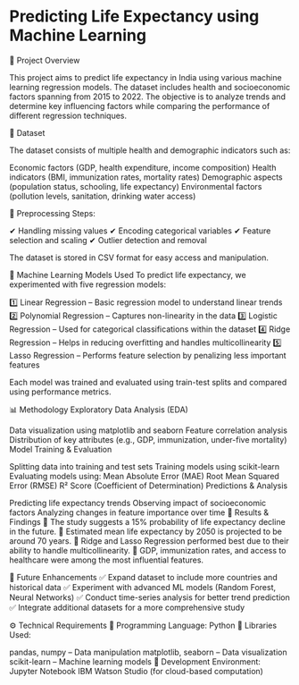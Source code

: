 # Predicting Life Expectancy using Machine Learning

📌 Project Overview

This project aims to predict life expectancy in India using various machine learning regression models. The dataset includes health and socioeconomic factors spanning from 2015 to 2022. The objective is to analyze trends and determine key influencing factors while comparing the performance of different regression techniques.

📂 Dataset

The dataset consists of multiple health and demographic indicators such as:

Economic factors (GDP, health expenditure, income composition)
Health indicators (BMI, immunization rates, mortality rates)
Demographic aspects (population status, schooling, life expectancy)
Environmental factors (pollution levels, sanitation, drinking water access)

📌 Preprocessing Steps:

✔ Handling missing values
✔ Encoding categorical variables
✔ Feature selection and scaling
✔ Outlier detection and removal

The dataset is stored in CSV format for easy access and manipulation.

🔬 Machine Learning Models Used
To predict life expectancy, we experimented with five regression models:

1️⃣ Linear Regression – Basic regression model to understand linear trends
2️⃣ Polynomial Regression – Captures non-linearity in the data
3️⃣ Logistic Regression – Used for categorical classifications within the dataset
4️⃣ Ridge Regression – Helps in reducing overfitting and handles multicollinearity
5️⃣ Lasso Regression – Performs feature selection by penalizing less important features

Each model was trained and evaluated using train-test splits and compared using performance metrics.

📊 Methodology
Exploratory Data Analysis (EDA)

Data visualization using matplotlib and seaborn
Feature correlation analysis
Distribution of key attributes (e.g., GDP, immunization, under-five mortality)
Model Training & Evaluation

Splitting data into training and test sets
Training models using scikit-learn
Evaluating models using:
Mean Absolute Error (MAE)
Root Mean Squared Error (RMSE)
R² Score (Coefficient of Determination)
Predictions & Analysis

Predicting life expectancy trends
Observing impact of socioeconomic factors
Analyzing changes in feature importance over time
🚀 Results & Findings
🔹 The study suggests a 15% probability of life expectancy decline in the future.
🔹 Estimated mean life expectancy by 2050 is projected to be around 70 years.
🔹 Ridge and Lasso Regression performed best due to their ability to handle multicollinearity.
🔹 GDP, immunization rates, and access to healthcare were among the most influential features.

🔮 Future Enhancements
✅ Expand dataset to include more countries and historical data
✅ Experiment with advanced ML models (Random Forest, Neural Networks)
✅ Conduct time-series analysis for better trend prediction
✅ Integrate additional datasets for a more comprehensive study

⚙ Technical Requirements
🔹 Programming Language: Python
🔹 Libraries Used:

pandas, numpy – Data manipulation
matplotlib, seaborn – Data visualization
scikit-learn – Machine learning models
🔹 Development Environment:
Jupyter Notebook
IBM Watson Studio (for cloud-based computation)

